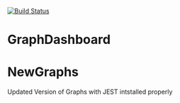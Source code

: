 [![Build Status](https://travis-ci.org/AdamBlunn/NewGraphs.svg?branch=master)](https://travis-ci.org/AdamBlunn/NewGraphs)
# GraphDashboard
# NewGraphs
Updated Version of Graphs with JEST intstalled properly
